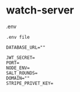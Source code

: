 # watch-server

.env

```
.env file

DATABASE_URL=""

JWT_SECRET=
PORT=
NODE_ENV=
SALT_ROUNDS=
DOMAIN=""
STRIPE_PRIVET_KEY=
```
